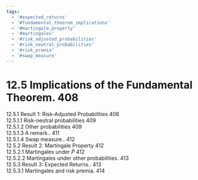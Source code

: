```yaml
---
tags:
  - '#expected_returns'
  - '#fundamental_theorem_implications'
  - '#martingale_property'
  - '#martingales'
  - '#risk_adjusted_probabilities'
  - '#risk_neutral_probabilities'
  - '#risk_premia'
  - '#swap_measure'
---
```

# 12.5 Implications of the Fundamental Theorem. 408  

12.5.1 Result 1: Risk-Adjusted Probabilities 408   
12.5.1.1 Risk-neutral probabilities 409   
12.5.1.2 Other probabilities 409   
12.5.1.3 A remark.. 411   
12.5.1.4 Swap measure.. 412   
12.5.2 Result 2: Martingale Property 412   
12.5.2.1 Martingales under $\tilde{P}$ 412   
12.5.2.2 Martingales under other probabilities. 413   
12.5.3 Result 3: Expected Returns.. 413   
12.5.3.1 Martingales and risk premia. 414  
